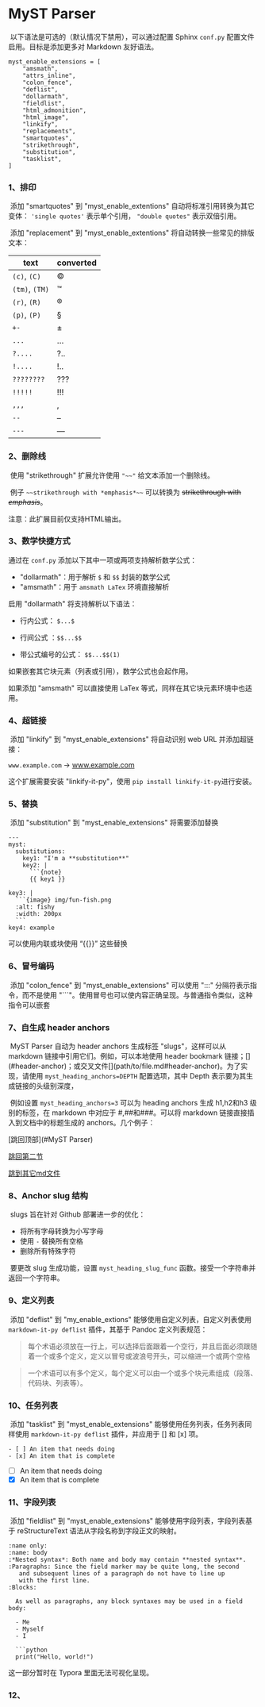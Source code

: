 # MyST Parser

​	以下语法是可选的（默认情况下禁用），可以通过配置 Sphinx `conf.py` 配置文件启用。目标是添加更多对 Markdown 友好语法。

```
myst_enable_extensions = [
    "amsmath",
    "attrs_inline",
    "colon_fence",
    "deflist",
    "dollarmath",
    "fieldlist",
    "html_admonition",
    "html_image",
    "linkify",
    "replacements",
    "smartquotes",
    "strikethrough",
    "substitution",
    "tasklist",
]
```

### 1、排印

​	添加 "smartquotes" 到 "myst_enable_extentions" 自动将标准引用转换为其它变体： `'single quotes'` 表示单个引用， `"double quotes"` 表示双倍引用。

​	添加 "replacement" 到 "myst_enable_extentions" 将自动转换一些常见的排版文本：

| text           | converted |
| -------------- | --------- |
| `(c)`, `(C)`   | ©         |
| `(tm)`, `(TM)` | ™         |
| `(r)`, `(R)`   | ®         |
| `(p)`, `(P)`   | §         |
| `+-`           | ±         |
| `...`          | …         |
| `?....`        | ?..       |
| `!....`        | !..       |
| `????????`     | ???       |
| `!!!!!`        | !!!       |
| `,,,`          | ,         |
| `--`           | –         |
| `---`          | —         |

### 2、删除线

​	使用 "strikethrough" 扩展允许使用 `"~~"` 给文本添加一个删除线。

​	例子 `~~strikethrough with *emphasis*~~` 可以转换为 ~~strikethrough with *emphasis*~~。

注意：此扩展目前仅支持HTML输出。

### 3、数学快捷方式

通过在 `conf.py` 添加以下其中一项或两项支持解析数学公式：

- "dollarmath"：用于解析 `$` 和 `$$` 封装的数学公式
- "amsmath"：用于 `amsmath LaTex` 环境直接解析

启用 "dollarmath" 将支持解析以下语法：

- 行内公式： `$...$`  

- 行间公式 ：`$$...$$`
- 带公式编号的公式： `$$...$$(1)`

如果嵌套其它块元素（列表或引用），数学公式也会起作用。

如果添加 "amsmath" 可以直接使用 LaTex 等式，同样在其它块元素环境中也适用。

### 4、超链接

​	添加 "linkify" 到 "myst_enable_extensions" 将自动识别 web URL 并添加超链接：

`www.example.com` -> www.example.com

这个扩展需要安装 "linkify-it-py"，使用 `pip install linkify-it-py`进行安装。

### 5、替换

​	添加 "substitution" 到 "myst_enable_extensions" 将需要添加替换

```
---
myst:
  substitutions:
    key1: "I'm a **substitution**"
    key2: |
      ```{note}
      {{ key1 }}
```
    key3: |
      ```{image} img/fun-fish.png
      :alt: fishy
      :width: 200px
      ```
    key4: example
可以使用内联或块使用 “{{}}” 这些替换

### 6、冒号编码

​	添加 "colon_fence" 到 "myst_enable_extensions" 可以使用 ":::" 分隔符表示指令，而不是使用 "```"。使用冒号也可以使内容正确呈现。与普通指令类似，这种指令可以嵌套

### 7、自生成 header anchors

​	MyST Parser 自动为 header anchors 生成标签 "slugs"，这样可以从 markdown 链接中引用它们。例如，可以本地使用 header bookmark 链接；\[](#header-anchor)；或交叉文件\[](path/to/file.md#header-anchor)。为了实现，请使用 `myst_heading_anchors=DEPTH` 配置选项，其中 Depth 表示要为其生成链接的头级别深度，

​	例如设置 `myst_heading_anchors=3`  可以为 heading anchors 生成 h1,h2和h3 级别的标签，在 markdown 中对应于 #,##和###。可以将 markdown 链接直接插入到文档中的标题生成的 anchors。几个例子：

[跳回顶部](#MyST Parser)

[跳回第二节](#2、删除线)

[跳到其它md文件](./03Markdown.md)

### 8、Anchor slug 结构

​	slugs 旨在针对 Github 部署进一步的优化：

- 将所有字母转换为小写字母
- 使用 `-` 替换所有空格
- 删除所有特殊字符 

​	要更改 slug 生成功能，设置 `myst_heading_slug_func` 函数。接受一个字符串并返回一个字符串。

### 9、定义列表

​	添加 "deflist" 到 "my_enable_extions" 能够使用自定义列表，自定义列表使用 `markdown-it-py deflist` 插件，其基于 Pandoc 定义列表规范：

> 每个术语必须放在一行上，可以选择后面跟着一个空行，并且后面必须跟随着一个或多个定义，定义以冒号或波浪号开头，可以缩进一个或两个空格

> 一个术语可以有多个定义，每个定义可以由一个或多个块元素组成（段落、代码块、列表等）。

### 10、任务列表

​	添加 "tasklist" 到 "myst_enable_extensions" 能够使用任务列表，任务列表同样使用 `markdown-it-py deflist` 插件，并应用于 [] 和 [x] 项。

```
- [ ] An item that needs doing
- [x] An item that is complete
```

- [ ] An item that needs doing
- [x] An item that is complete

### 11、字段列表

​	添加 "fieldlist" 到 "myst_enable_extensions" 能够使用字段列表，字段列表基于 reStructureText 语法从字段名称到字段正文的映射。

```
:name only:
:name: body
:*Nested syntax*: Both name and body may contain **nested syntax**.
:Paragraphs: Since the field marker may be quite long, the second
   and subsequent lines of a paragraph do not have to line up
   with the first line.
:Blocks:

  As well as paragraphs, any block syntaxes may be used in a field body:

  - Me
  - Myself
  - I

  ```python
  print("Hello, world!")
```
这一部分暂时在 Typora 里面无法可视化呈现。

### 12、







